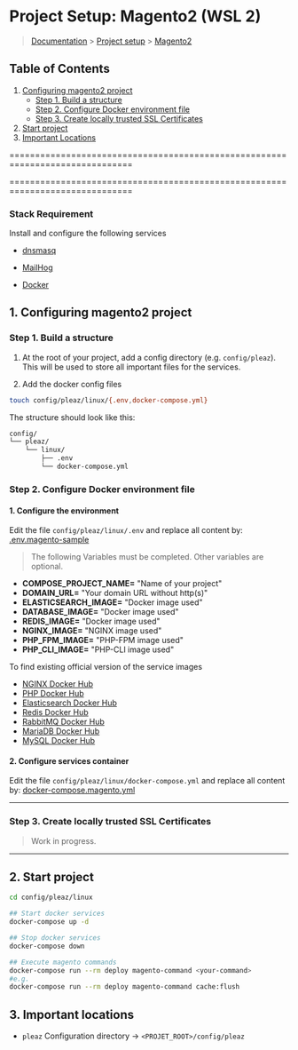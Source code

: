 # Project Setup: Magento2 (WSL 2)

> [Documentation](../../../../readme.md) > [Project setup](../../../../readme.md) > [Magento2](magento2.md)

## Table of Contents
1. [Configuring magento2 project](#markdown-header-1-configuring-magento2-project)
    * [Step 1. Build a structure](#markdown-header-step-1-build-a-structure)
    * [Step 2. Configure Docker environment file](#markdown-header-step-2-configure-docker-environment-file)
    * [Step 3. Create locally trusted SSL Certificates](#markdown-header-step-3-create-locally-trusted-ssl-certificates)
2. [Start project](#markdown-header-2-start-project)
3. [Important Locations](#markdown-header-3-important-locations)

==============================================================================

==============================================================================

### Stack Requirement
Install and configure the following services

- [dnsmasq](../../../../installation/wsl2/dnsmasq.md)

- [MailHog](../../../../installation/wsl2/mailhog.md)

- [Docker](../../../../installation/wsl2/docker.md)

## 1. Configuring magento2 project

### Step 1. Build a structure

1. At the root of your project, add a config directory (e.g. `config/pleaz`). This will be used to store all important files for the services.

2. Add the docker config files
```bash
touch config/pleaz/linux/{.env,docker-compose.yml}
```

The structure should look like this:
```bash
config/
└── pleaz/
    └── linux/
        ├── .env
        └── docker-compose.yml
```

### Step 2. Configure Docker environment file

#### 1. Configure the environment

Edit the file `config/pleaz/linux/.env` and replace all content by: [.env.magento-sample](../../../../stubs/docker/linux/.env.magento-sample)

> The following Variables must be completed. Other variables are optional.

- **COMPOSE_PROJECT_NAME=** "Name of your project"
- **DOMAIN_URL=** "Your domain URL without http(s)"
- **ELASTICSEARCH_IMAGE=** "Docker image used"
- **DATABASE_IMAGE=** "Docker image used"
- **REDIS_IMAGE=** "Docker image used"
- **NGINX_IMAGE=** "NGINX image used"
- **PHP_FPM_IMAGE=** "PHP-FPM image used"
- **PHP_CLI_IMAGE=** "PHP-CLI image used"

To find existing official version of the service images

- [NGINX Docker Hub](https://hub.docker.com/r/magento/magento-cloud-docker-nginx/tags?page=1&ordering=last_updated)
- [PHP Docker Hub](https://hub.docker.com/r/magento/magento-cloud-docker-php/tags?page=1&ordering=last_updated)
- [Elasticsearch Docker Hub](https://hub.docker.com/r/magento/magento-cloud-docker-elasticsearch/tags?page=1&ordering=last_updated)
- [Redis Docker Hub](https://hub.docker.com/_/redis?tab=tags&page=1&ordering=last_updated)
- [RabbitMQ Docker Hub](https://hub.docker.com/_/rabbitmq?tab=tags&page=1&ordering=last_updated)
- [MariaDB Docker Hub](https://hub.docker.com/_/mariadb?tab=tags&page=1&ordering=last_updated)
- [MySQL Docker Hub](https://hub.docker.com/_/mysql?tab=tags&page=1&ordering=last_updated)


#### 2. Configure services container

Edit the file `config/pleaz/linux/docker-compose.yml` and replace all content by: [docker-compose.magento.yml](../../../../stubs/docker/linux/docker-compose.magento.yml)

---

### Step 3. Create locally trusted SSL Certificates

> Work in progress.

---

## 2. Start project

```bash
cd config/pleaz/linux

## Start docker services
docker-compose up -d

## Stop docker services
docker-compose down

## Execute magento commands
docker-compose run --rm deploy magento-command <your-command>
#e.g.
docker-compose run --rm deploy magento-command cache:flush
```

## 3. Important locations

* `pleaz` Configuration directory -> `<PROJET_ROOT>/config/pleaz`
